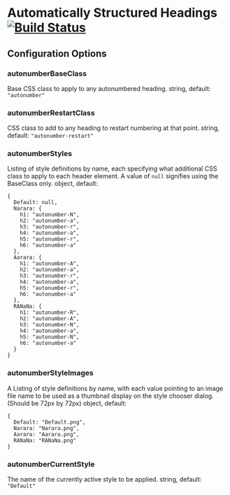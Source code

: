 # Automatically Structured Headings [![Build Status](https://travis-ci.org/PolicyStat/ckeditor-plugin-structured-headings.svg?branch=master)](https://travis-ci.org/PolicyStat/ckeditor-plugin-structured-headings)
## Configuration Options
### autonumberBaseClass
Base CSS class to apply to any autonumbered heading.
string, default: `"autonumber"`
### autonumberRestartClass
CSS class to add to any heading to restart numbering at that point.
string, default: `"autonumber-restart"`
### autonumberStyles
Listing of style definitions by name, each specifying what additional CSS
class to apply to each header element. A value of `null` signifies using the
BaseClass only.
object, default:
```
{ 
  Default: null,
  Narara: {
    h1: "autonumber-N",
    h2: "autonumber-a",
    h3: "autonumber-r",
    h4: "autonumber-a",
    h5: "autonumber-r",
    h6: "autonumber-a"
  },
  Aarara: {
    h1: "autonumber-A",
    h2: "autonumber-a",
    h3: "autonumber-r",
    h4: "autonumber-a",
    h5: "autonumber-r",
    h6: "autonumber-a"
  },
  RANaNa: {
    h1: "autonumber-R",
    h2: "autonumber-A",
    h3: "autonumber-N",
    h4: "autonumber-a",
    h5: "autonumber-N",
    h6: "autonumber-a"
  }
}
```
### autonumberStyleImages
A Listing of style definitions by name, with each value pointing to an image file name
to be used as a thumbnail display on the style chooser dialog. (Should be 72px by 72px)
object, default:
```
{
  Default: "Default.png",
  Narara: "Narara.png",
  Aarara: "Aarara.png",
  RANaNa: "RANaNa.png"
}
```
### autonumberCurrentStyle
The name of the currently active style to be applied.
string, default: `"Default"`
